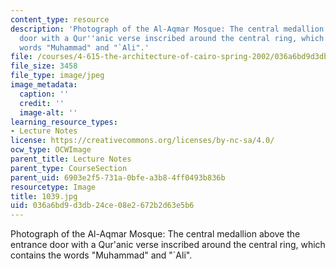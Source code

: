 ```yaml
---
content_type: resource
description: 'Photograph of the Al-Aqmar Mosque: The central medallion above the entrance
  door with a Qur''anic verse inscribed around the central ring, which contains the
  words "Muhammad" and "`Ali".'
file: /courses/4-615-the-architecture-of-cairo-spring-2002/036a6bd9d3db24ce08e2672b2d63e5b6_1039.jpg
file_size: 3458
file_type: image/jpeg
image_metadata:
  caption: ''
  credit: ''
  image-alt: ''
learning_resource_types:
- Lecture Notes
license: https://creativecommons.org/licenses/by-nc-sa/4.0/
ocw_type: OCWImage
parent_title: Lecture Notes
parent_type: CourseSection
parent_uid: 6903e2f5-731a-0bfe-a3b8-4ff0493b836b
resourcetype: Image
title: 1039.jpg
uid: 036a6bd9-d3db-24ce-08e2-672b2d63e5b6
---
```

Photograph of the Al-Aqmar Mosque: The central medallion above the entrance door with a Qur'anic verse inscribed around the central ring, which contains the words "Muhammad" and "`Ali".